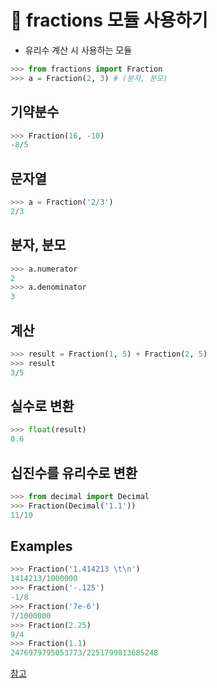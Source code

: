 # 🐑 fractions 모듈 사용하기
- 유리수 계산 시 사용하는 모듈
```python
>>> from fractions import Fraction
>>> a = Fraction(2, 3) # (분자, 분모)
```

## 기약분수
```python
>>> Fraction(16, -10)
-8/5
```

## 문자열
```python
>>> a = Fraction('2/3')
2/3
```

## 분자, 분모
```python
>>> a.numerator
2
>>> a.denominator
3
```

## 계산
```python
>>> result = Fraction(1, 5) + Fraction(2, 5)
>>> result
3/5
```

## 실수로 변환
```python
>>> float(result)
0.6
```

## 십진수를 유리수로 변환
```python
>>> from decimal import Decimal
>>> Fraction(Decimal('1.1'))
11/10
```

## Examples
```python
>>> Fraction('1.414213 \t\n')
1414213/1000000
>>> Fraction('-.125')
-1/8
>>> Fraction('7e-6')
7/1000000
>>> Fraction(2.25)
9/4
>>> Fraction(1.1)
2476979795053773/2251799813685248
```
[참고](https://docs.python.org/ko/3/library/fractions.html)

